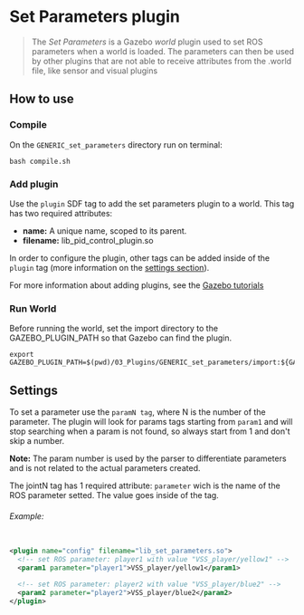 # Set Parameters plugin
> The *Set Parameters* is a Gazebo *world* plugin used to set ROS parameters when a world is loaded. The parameters can then be used by other plugins that are not able to receive attributes from the .world file, like sensor and visual plugins

## How to use
### Compile
On the `GENERIC_set_parameters` directory run on terminal:

```
bash compile.sh
```

### Add plugin
Use the `plugin` SDF tag to add the set parameters plugin to a world.
This tag has two required attributes:
* **name:** A unique name, scoped to its parent.
* **filename:** lib_pid_control_plugin.so

In order to configure the plugin, other tags can be added inside of the `plugin` tag (more information on the [settings section](#settings)).

For more information about adding plugins, see the [Gazebo tutorials](http://gazebosim.org/tutorials?tut=plugins_model&cat=running_the_plugin#RunningthePlugin.)

### Run World
Before running the world, set the import directory to the GAZEBO_PLUGIN_PATH so that Gazebo can find the plugin.

```
export GAZEBO_PLUGIN_PATH=$(pwd)/03_Plugins/GENERIC_set_parameters/import:${GAZEBO_PLUGIN_PATH}
```

## Settings
To set a parameter use the `paramN tag`, where N is the number of the parameter.
The plugin will look for params tags starting from `param1` and will stop searching when a param is not found, so always start from 1 and don't skip a number.

**Note:** The param number is used by the parser to differentiate parameters and is not related to the actual parameters created.

The jointN tag has 1 required attribute: `parameter` wich is the name of the ROS parameter setted. The value goes inside of the tag.

###### Example:
```xml

<plugin name="config" filename="lib_set_parameters.so">
  <!-- set ROS parameter: player1 with value "VSS_player/yellow1" -->
  <param1 parameter="player1">VSS_player/yellow1</param1>

  <!-- set ROS parameter: player2 with value "VSS_player/blue2" -->
  <param2 parameter="player2">VSS_player/blue2</param2>
</plugin>
```
